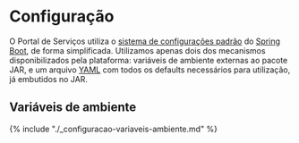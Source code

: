 # Configuração

O Portal de Serviços utiliza o [sistema de configurações padrão][spring-boot-config] do [Spring Boot][spring-boot], de 
forma simplificada. Utilizamos apenas dois dos mecanismos disponibilizados pela plataforma: variáveis de ambiente 
externas ao pacote JAR, e um arquivo [YAML] com todos os defaults necessários para utilização, já embutidos no JAR.

## Variáveis de ambiente

{% include "./_configuracao-variaveis-ambiente.md" %}

[spring-boot-config]:http://docs.spring.io/spring-boot/docs/current/reference/html/boot-features-external-config.html#boot-features-external-config
[spring-boot]:http://projects.spring.io/spring-boot/
[YAML]:http://yaml.org/
[ElasticSearch]:./elasticsearch.md
[Thymeleaf]:http://www.thymeleaf.org
[Vagrant]:./deploy-vagrant.md
[JavaMail]:http://www.oracle.com/technetwork/java/javamail/index.html
[prod]:./deploy-homologacao-producao.md
[Piwik]:http://www.piwik.org
[STARTTLS]:http://en.wikipedia.org/wiki/STARTTLS